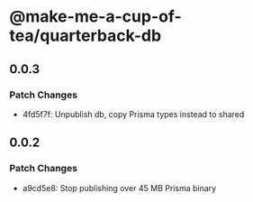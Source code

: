 # @make-me-a-cup-of-tea/quarterback-db

## 0.0.3

### Patch Changes

- 4fd5f7f: Unpublish db, copy Prisma types instead to shared

## 0.0.2

### Patch Changes

- a9cd5e8: Stop publishing over 45 MB Prisma binary
